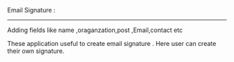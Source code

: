 Email Signature :
**************************
Adding fields like name ,oraganzation,post ,Email,contact etc


These application useful to create email signature .
Here user can create their own signature.


